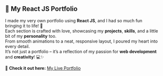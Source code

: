 ## 🌟 My React JS Portfolio

I made my very own portfolio using **React JS**, and I had so much fun bringing it to life! 🌟  
Each section is crafted with love, showcasing my **projects**, **skills**, and a little bit of my **personality** too.  
From smooth animations to a neat, responsive layout, I poured my heart into every detail.  
It’s not just a portfolio – it’s a reflection of my passion for **web development** and **creativity**! 💻✨

🔗 **Check it out here:** [My Live Portfolio](https://dhanushricportfolio.onrender.com/)
